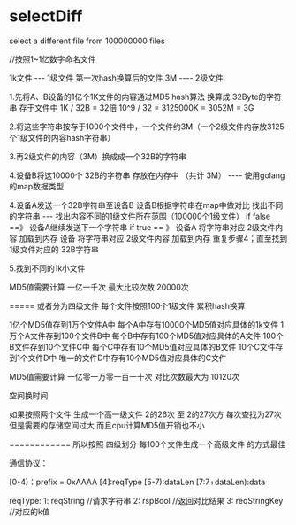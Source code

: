 # selectDiff
select a different file from 100000000 files

//按照1~1亿数字命名文件

1k文件 --- 1级文件
第一次hash换算后的文件 3M ---- 2级文件

1.先将A、B设备的1亿个1K文件的内容通过MD5 hash算法 换算成 32Byte的字符串 存于文件中
  1K / 32B = 32倍
  10^9 / 32 = 3125000K = 3052M = 3G

2.将这些字符串按存于1000个文件中，一个文件约3M（一个2级文件内存放3125个1级文件的内容hash字符串）

3.再2级文件的内容（3M）换成成一个32B的字符串

4.设备B将这10000个 32B的字符串 存放在内存中 （共计 3M）  ---- 使用golang的map数据类型

4.设备A发送一个32B字符串至设备B
     设备B根据字符串在map中做对比 找出不同的字符串 --- 找出内容不同的1级文件所在范围（100000个1级文件）
     if false ==》 设备A继续发送下一个字符串
     if true == 》 设备A 将字符串对应 2级文件内容 加载到内存
                    设备 将字符串对应 2级文件内容 加载到内存
                      重复步骤4；直至找到 1级文件对应的 32B字符串

5.找到不同的1k小文件

MD5值需要计算 一亿一千次
最大比较次数 20000次

=====
或者分为四级文件  每个文件按照100个1级文件 累积hash换算

1亿个MD5值存到1万个文件A中   每个A中存有10000个MD5值对应具体的1k文件
1万个A文件存到100个文件B中  每个B中存有100个MD5值对应具体的A文件
100个B文件存到10个文件C中   每个C中存有10个MD5值对应具体的B文件
10个C文件存到1个文件D中   唯一的文件D中存有10个MD5值对应具体的C文件

MD5值需要计算 一亿零一万零一百一十次
对比次数最大为 10120次

空间换时间

如果按照两个文件 生成一个高一级文件 2的26次 至 2的27次方 每次查找为27次
但是需要的存储空间过大 而且cpu计算MD5值开销也不小

============
所以按照 四级划分 每100个文件生成一个高级文件 的方式最佳

通信协议：

[0-4)：prefix = 0xAAAA
[4]:reqType
[5-7):dataLen
[7:7+dataLen):data

reqType:
1: reqString //请求字符串
2: rspBool //返回对比结果
3: reqStringKey //对应的k值
